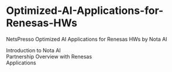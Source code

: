# Optimized-AI-Applications-for-Renesas-HWs
NetsPresso Optimized AI Applications for Renesas HWs by Nota AI   

Introduction to Nota AI   
Partnership Overview with Renesas   
Applications   
